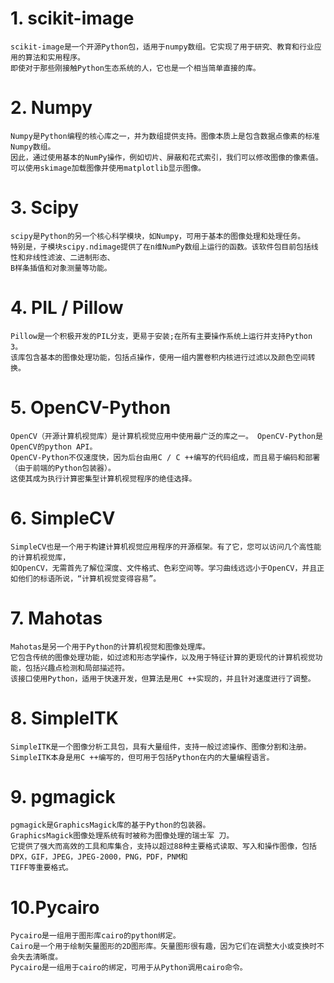 # 1. scikit-image
    scikit-image是一个开源Python包，适用于numpy数组。它实现了用于研究、教育和行业应用的算法和实用程序。
    即使对于那些刚接触Python生态系统的人，它也是一个相当简单直接的库。

# 2. Numpy
    Numpy是Python编程的核心库之一，并为数组提供支持。图像本质上是包含数据点像素的标准Numpy数组。
    因此，通过使用基本的NumPy操作，例如切片、屏蔽和花式索引，我们可以修改图像的像素值。
    可以使用skimage加载图像并使用matplotlib显示图像。

# 3. Scipy
    scipy是Python的另一个核心科学模块，如Numpy，可用于基本的图像处理和处理任务。
    特别是，子模块scipy.ndimage提供了在n维NumPy数组上运行的函数。该软件包目前包括线性和非线性滤波、二进制形态、
    B样条插值和对象测量等功能。


# 4. PIL / Pillow
    Pillow是一个积极开发的PIL分支，更易于安装;在所有主要操作系统上运行并支持Python 3。
    该库包含基本的图像处理功能，包括点操作，使用一组内置卷积内核进行过滤以及颜色空间转换。

# 5. OpenCV-Python
    OpenCV（开源计算机视觉库）是计算机视觉应用中使用最广泛的库之一。 OpenCV-Python是OpenCV的python API。 
    OpenCV-Python不仅速度快，因为后台由用C / C ++编写的代码组成，而且易于编码和部署（由于前端的Python包装器）。
    这使其成为执行计算密集型计算机视觉程序的绝佳选择。


# 6. SimpleCV
    SimpleCV也是一个用于构建计算机视觉应用程序的开源框架。有了它，您可以访问几个高性能的计算机视觉库，
    如OpenCV，无需首先了解位深度、文件格式、色彩空间等。学习曲线远远小于OpenCV，并且正如他们的标语所说，“计算机视觉变得容易”。

# 7. Mahotas
    Mahotas是另一个用于Python的计算机视觉和图像处理库。
    它包含传统的图像处理功能，如过滤和形态学操作，以及用于特征计算的更现代的计算机视觉功能，包括兴趣点检测和局部描述符。
    该接口使用Python，适用于快速开发，但算法是用C ++实现的，并且针对速度进行了调整。

# 8. SimpleITK
    SimpleITK是一个图像分析工具包，具有大量组件，支持一般过滤操作、图像分割和注册。 
    SimpleITK本身是用C ++编写的，但可用于包括Python在内的大量编程语言。

# 9. pgmagick
    pgmagick是GraphicsMagick库的基于Python的包装器。 
    GraphicsMagick图像处理系统有时被称为图像处理的瑞士军 刀。
    它提供了强大而高效的工具和库集合，支持以超过88种主要格式读取、写入和操作图像，包括DPX，GIF，JPEG，JPEG-2000，PNG，PDF，PNM和
    TIFF等重要格式。

# 10.Pycairo
    Pycairo是一组用于图形库cairo的python绑定。 
    Cairo是一个用于绘制矢量图形的2D图形库。矢量图形很有趣，因为它们在调整大小或变换时不会失去清晰度。 
    Pycairo是一组用于cairo的绑定，可用于从Python调用cairo命令。

